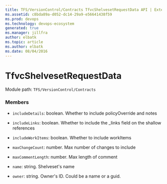 ```yaml
---
title: TFS/VersionControl/Contracts TfvcShelvesetRequestData API | Extensions for Azure DevOps Services
ms.assetid: c8bda89a-d052-dc14-29a9-e56641438f59
ms.prod: devops
ms.technology: devops-ecosystem
generated: true
ms.manager: jillfra
author: elbatk
ms.topic: article
ms.author: elbatk
ms.date: 08/04/2016
---
```


# TfvcShelvesetRequestData

Module path: `TFS/VersionControl/Contracts`


### Members

* `includeDetails`: boolean. Whether to include policyOverride and notes

* `includeLinks`: boolean. Whether to include the _links field on the shallow references

* `includeWorkItems`: boolean. Whether to include workItems

* `maxChangeCount`: number. Max number of changes to include

* `maxCommentLength`: number. Max length of comment

* `name`: string. Shelveset&#x27;s name

* `owner`: string. Owner&#x27;s ID. Could be a name or a guid.

